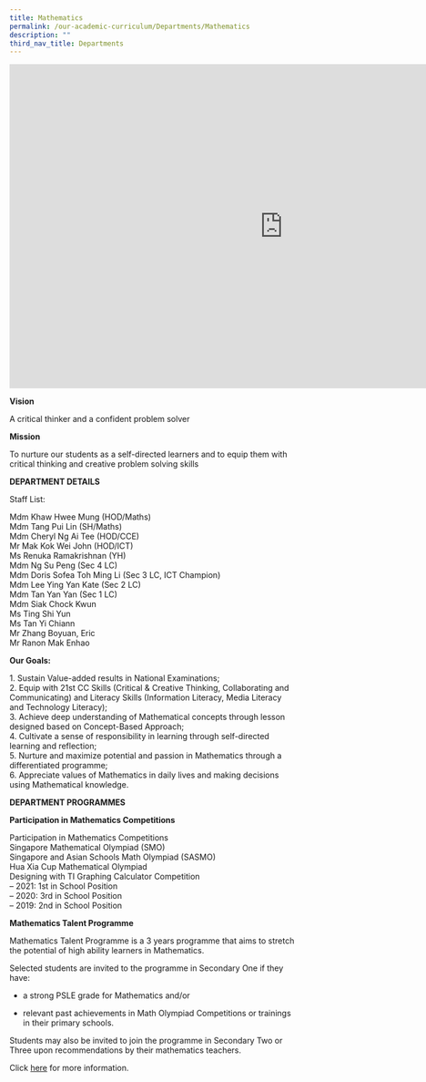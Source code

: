 ```yaml
---
title: Mathematics
permalink: /our-academic-curriculum/Departments/Mathematics
description: ""
third_nav_title: Departments
---
```

<iframe allowfullscreen="true" height="569" width="960" frameborder="0" src="https://docs.google.com/presentation/d/e/2PACX-1vSmG-FfNXSnbCLBDyC6iKUVvPhg8YlvLL7oatoJqEhRVkAiPqnprW5HjAeWrzBc50UpI_F5CrR6RtYG/embed?start=false&amp;loop=false&amp;delayms=3000"></iframe>

**Vision**

A critical thinker and a confident problem solver

**Mission**

To nurture our students as a self-directed learners and to equip them with critical thinking and creative problem solving skills

  

**DEPARTMENT DETAILS**

Staff List:

Mdm Khaw Hwee Mung (HOD/Maths)
<br>Mdm Tang Pui Lin (SH/Maths)
<br>Mdm Cheryl Ng Ai Tee (HOD/CCE)
<br>Mr Mak Kok Wei John (HOD/ICT)
<br>Ms Renuka Ramakrishnan (YH)
<br>Mdm Ng Su Peng (Sec 4 LC)  <br>Mdm Doris Sofea Toh Ming Li (Sec 3 LC,&nbsp;ICT Champion)  <br>Mdm Lee Ying Yan Kate (Sec 2 LC)
<br>Mdm Tan Yan Yan&nbsp;(Sec 1 LC)  <br>Mdm Siak Chock Kwun  <br>Ms Ting Shi Yun&nbsp;
<br>Ms Tan Yi Chiann
<br>Mr Zhang Boyuan, Eric
<br>Mr Ranon Mak Enhao

**Our Goals:**

1\. Sustain Value-added results in National Examinations;
<br>2\. Equip with 21st CC Skills (Critical &amp; Creative Thinking, Collaborating and Communicating) and Literacy Skills (Information Literacy, Media Literacy and Technology Literacy);
<br>3\. Achieve deep understanding of Mathematical concepts through lesson designed based on Concept-Based Approach;
<br>4\. Cultivate a sense of responsibility in learning through self-directed learning and reflection;
<br>5\. Nurture and maximize potential and passion in Mathematics through a differentiated programme;
<br>6\. Appreciate values of Mathematics in daily lives and making decisions using Mathematical knowledge.

**DEPARTMENT PROGRAMMES**

**Participation in Mathematics Competitions**

Participation in Mathematics Competitions
<br>Singapore Mathematical Olympiad (SMO)
<br>Singapore and Asian Schools Math Olympiad (SASMO)
<br>Hua Xia Cup Mathematical Olympiad
<br>Designing with TI Graphing Calculator Competition
<br>– 2021: 1st in School Position
<br>– 2020: 3rd in School Position
<br>– 2019: 2nd in School Position

**Mathematics Talent Programme**

Mathematics Talent Programme is a 3 years programme that aims to stretch the potential of high ability learners in Mathematics.

Selected students are invited to the programme in Secondary One if they have:

*   a strong PSLE grade for Mathematics and/or
    
*   relevant past achievements in Math Olympiad Competitions or trainings in their primary schools.
    

Students may also be invited to join the programme in Secondary Two or Three upon recommendations by their mathematics teachers.&nbsp;

  

Click&nbsp;[here](https://www.nanchiauhigh.moe.edu.sg/our-talent-development/department-based-talent-programmes/mathematics-talent-programme)&nbsp;for more information.
